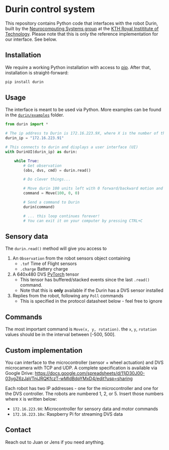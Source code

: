 # Durin control system

This repository contains Python code that interfaces with the robot Durin, built by the [Neurocomputing Systems group](https://neurocomputing.systems) at the [KTH Royal Instititute of Technology](https://kth.se).
Please note that this is only the reference implementation for our interface. See below.

## Installation

We require a working Python installation with access to [pip](https://pypi.org/project/pip/).
After that, installation is straight-forward:

```bash
pip install durin
```

## Usage

The interface is meant to be used via Python. More examples can be found in the [`durin/examples`](https://github.com/ncskth/durin/tree/main/durin/examples) folder.


```python
from durin import *

# The ip address to Durin is 172.16.223.9X, where X is the number of the robot (1, 2, or 5).
durin_ip = "172.16.223.91"

# This connects to durin and displays a user interface (UI)
with DurinUI(durin_ip) as durin:

    while True:
        # Get observation
        (obs, dvs, cmd) = durin.read()

        # Do clever things...

        # Move durin 100 units left with 0 forward/backward motion and 0 rotation
        command = Move(100, 0, 0)

        # Send a command to Durin
        durin(command)

        # ... this loop continues forever!
        # You can exit it on your computer by pressing CTRL+C
```

## Sensory data

The `durin.read()` method will give you access to 

1. An `Observation` from the robot sensors object containing
    * `.tof` Time of Flight sensors
    * `.charge` Battery charge
2. A 640x480 DVS [PyTorch](pytorch.org) tensor
    * This tensor has buffered/stacked events since the last `.read()` command.
    * Note that this is **only** available if the Durin has a DVS sensor installed
3. Replies from the robot, following any `Poll` commands
    * This is specified in the protocol datasheet below - feel free to ignore

## Commands
The most important command is `Move(x, y, rotation)`. the `x`, `y`, `rotation` values should be in the interval between [-500, 500].

## Custom implementation
You can interface to the microcontroller (sensor + wheel actuation) and DVS microcamera with TCP and UDP.
A complete specification is available via Google Drive: https://docs.google.com/spreadsheets/d/11jD30J00-03ygZ6zJaVTnjJRQKfczT-wMIdBdpYMxD4/edit?usp=sharing

Each robot has two IP addresses - one for the microcontroller and one for the DVS controller.
The robots are numbered 1, 2, or 5. Insert those numbers where `X` is written below:

* `172.16.223.9X`: Microcontroller for sensory data and motor commands
* `172.16.223.10x`: Raspberry Pi for streaming DVS data

## Contact

Reach out to Juan or Jens if you need anything.
